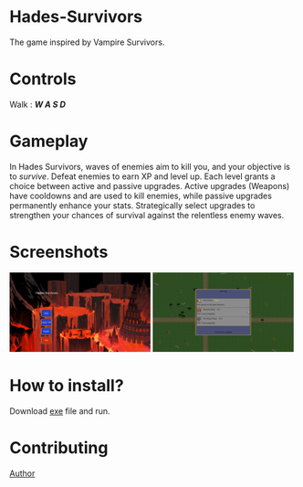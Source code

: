 # Hades-Survivors
The game inspired by Vampire Survivors.
# Controls
Walk : __*W A S D*__
# Gameplay
In Hades Survivors, waves of enemies aim to kill you, and your objective is to _survive_. Defeat enemies to earn XP and level up. Each level grants a choice between active and passive upgrades. Active upgrades (Weapons) have cooldowns and are used to kill enemies, while passive upgrades permanently enhance your stats. Strategically select upgrades to strengthen your chances of survival against the relentless enemy waves.
# Screenshots
<p>
<img src="assets/menu_screen.png" width = 49% alt="menu">
<img src="assets/game_screen.png" width=49% alt="game">
</p>

# How to install?
Download <a href="https://github.com/rycbaryana/Hades-Survivors/releases/tag/v0.1-alpha">exe</a> file and run.

# Contributing
<a href = "https://github.com/rycbaryana">Author</a></h6>
